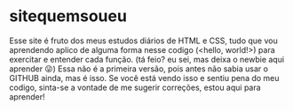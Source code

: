 # sitequemsoueu
Esse site é fruto dos meus estudos diários de HTML e CSS, tudo que vou aprendendo aplico de alguma forma nesse codigo (<hello, world!>) para exercitar e entender cada função. (tá feio? eu sei, mas deixa o newbie aqui aprender 😜)
Essa não é a primeira versão, pois antes não sabia usar o GITHUB ainda, mas é isso.
Se você está vendo isso e sentiu pena do meu codigo, sinta-se a vontade de me sugerir correções, estou aqui para aprender!

